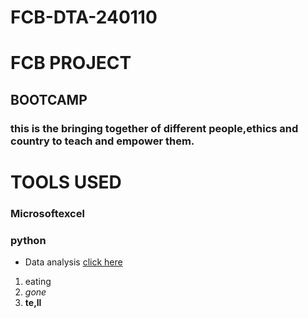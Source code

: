 # FCB-DTA-240110
# FCB PROJECT

## BOOTCAMP

### this is the bringing together of different people,ethics and country to teach and empower them.
# TOOLS USED
### Microsoftexcel
### python
- Data analysis
[click here](www.google.com)
1. eating
2. *gone*
3. **te,ll**
